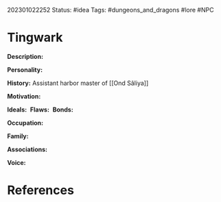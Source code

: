 202301022252
Status: #idea
Tags: #dungeons_and_dragons #lore #NPC 

# Tingwark
**Description:** 

**Personality:** 

**History:** Assistant harbor master of [[Ond Sâliya]]

**Motivation:** 

**Ideals:** 
**Flaws:** 
**Bonds:** 

**Occupation:** 

**Family:** 

**Associations:** 

**Voice:** 



# References